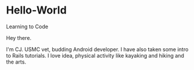 # Hello-World
Learning to Code

Hey there.

I'm CJ. USMC vet, budding Android developer. I have also taken some intro to Rails tutorials. 
I love idea, physical activity like kayaking and hiking and the arts.

